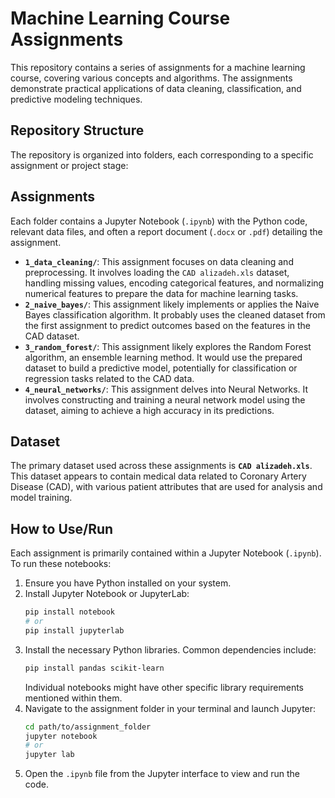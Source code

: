 # Machine Learning Course Assignments

This repository contains a series of assignments for a machine learning course, covering various concepts and algorithms. The assignments demonstrate practical applications of data cleaning, classification, and predictive modeling techniques.

## Repository Structure

The repository is organized into folders, each corresponding to a specific assignment or project stage:

## Assignments

Each folder contains a Jupyter Notebook (`.ipynb`) with the Python code, relevant data files, and often a report document (`.docx` or `.pdf`) detailing the assignment.

*   **`1_data_cleaning/`**: This assignment focuses on data cleaning and preprocessing. It involves loading the `CAD alizadeh.xls` dataset, handling missing values, encoding categorical features, and normalizing numerical features to prepare the data for machine learning tasks.
*   **`2_naive_bayes/`**: This assignment likely implements or applies the Naive Bayes classification algorithm. It probably uses the cleaned dataset from the first assignment to predict outcomes based on the features in the CAD dataset.
*   **`3_random_forest/`**: This assignment likely explores the Random Forest algorithm, an ensemble learning method. It would use the prepared dataset to build a predictive model, potentially for classification or regression tasks related to the CAD data.
*   **`4_neural_networks/`**: This assignment delves into Neural Networks. It involves constructing and training a neural network model using the dataset, aiming to achieve a high accuracy in its predictions.

## Dataset

The primary dataset used across these assignments is **`CAD alizadeh.xls`**. This dataset appears to contain medical data related to Coronary Artery Disease (CAD), with various patient attributes that are used for analysis and model training.

## How to Use/Run

Each assignment is primarily contained within a Jupyter Notebook (`.ipynb`). To run these notebooks:

1.  Ensure you have Python installed on your system.
2.  Install Jupyter Notebook or JupyterLab:
    ```bash
    pip install notebook
    # or
    pip install jupyterlab
    ```
3.  Install the necessary Python libraries. Common dependencies include:
    ```bash
    pip install pandas scikit-learn
    ```
    Individual notebooks might have other specific library requirements mentioned within them.
4.  Navigate to the assignment folder in your terminal and launch Jupyter:
    ```bash
    cd path/to/assignment_folder
    jupyter notebook
    # or
    jupyter lab
    ```
5.  Open the `.ipynb` file from the Jupyter interface to view and run the code.
